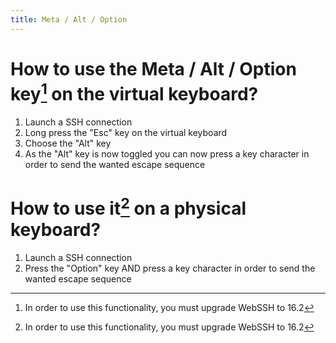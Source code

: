 ```yaml
---
title: Meta / Alt / Option
---
```


# How to use the Meta / Alt / Option key[^1] on the virtual keyboard?
1. Launch a SSH connection
2. Long press the "Esc" key on the virtual keyboard
3. Choose the "Alt" key
4. As the "Alt" key is now toggled you can now press a key character in order to send the wanted escape sequence

# How to use it[^1] on a physical keyboard?
1. Launch a SSH connection
2. Press the "Option" key AND press a key character in order to send the wanted escape sequence

[^1]: In order to use this functionality, you must upgrade WebSSH to 16.2